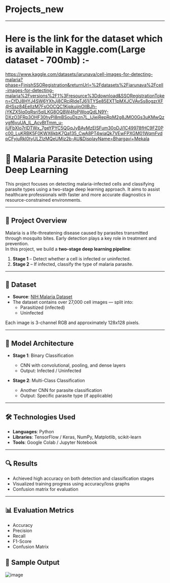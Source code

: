 # Projects_new

---


# Here is the link for the dataset which is available in Kaggle.com(Large dataset - 700mb) :-

https://www.kaggle.com/datasets/iarunava/cell-images-for-detecting-malaria?phase=FinishSSORegistration&returnUrl=%2Fdatasets%2Fiarunava%2Fcell-images-for-detecting-malaria%2Fversions%2F1%3Fresource%3Ddownload&SSORegistrationToken=CfDJ8HYJ4SW6YXhJj8CRciRldeTJ61iTYSe85EXT1pMXJCVAvSs8ogzrXF4HSsz84EelIzM7FsOOCQC1KjpkuijnOIIBJh-jYKZX5Iq0qRsri5qILKG8OQBW4foPWoqQdLN9Y-DXzO3FRp3OHF30hyPl8mBSouDszn7L_IJiejRepRpM2g8JMO0Gs3uKMwQzvgf6vuUA_lL_AcvBtTmm_u-iUFbXlo7rIDTWx_7geYPYC5QGqJyBAyMzEISFum30oDJi1C49978fHC9FZ0Pc00_LuKRBK5F0KWX6kbK7Qa135_CwA8PT4wiaQk7VEwFPXGM01WqmFvdpCFyjuRkl0tyULZIzMQeUMjz2b-AU&DisplayName=Bhargavi+Mekala



# 🦠 Malaria Parasite Detection using Deep Learning

This project focuses on detecting malaria-infected cells and classifying parasite types using a two-stage deep learning approach. It aims to assist healthcare professionals with faster and more accurate diagnostics in resource-constrained environments.

---

## 📌 Project Overview

Malaria is a life-threatening disease caused by parasites transmitted through mosquito bites. Early detection plays a key role in treatment and prevention.  
In this project, we build a **two-stage deep learning pipeline**:

1. **Stage 1** – Detect whether a cell is infected or uninfected.  
2. **Stage 2** – If infected, classify the type of malaria parasite.

---

## 📁 Dataset

- **Source**: [NIH Malaria Dataset](https://lhncbc.nlm.nih.gov/LHC-publications/pubs/MalariaDatasets.html)  
- The dataset contains over 27,000 cell images — split into:
  - Parasitized (infected)
  - Uninfected

Each image is 3-channel RGB and approximately 128x128 pixels.

---

## 🧠 Model Architecture

- **Stage 1**: Binary Classification  
  - CNN with convolutional, pooling, and dense layers  
  - Output: Infected / Uninfected

- **Stage 2**: Multi-Class Classification  
  - Another CNN for parasite classification  
  - Output: Specific parasite type (if applicable)

---

## 🛠️ Technologies Used

- **Languages**: Python  
- **Libraries**: TensorFlow / Keras, NumPy, Matplotlib, scikit-learn  
- **Tools**: Google Colab / Jupyter Notebook  

---

## 🔍 Results

- Achieved high accuracy on both detection and classification stages  
- Visualized training progress using accuracy/loss graphs  
- Confusion matrix for evaluation

---

## 📊 Evaluation Metrics

- Accuracy  
- Precision  
- Recall  
- F1-Score  
- Confusion Matrix


## 📸 Sample Output
![image](https://github.com/user-attachments/assets/75817456-913c-43cc-90ca-9e655008d0f4)
